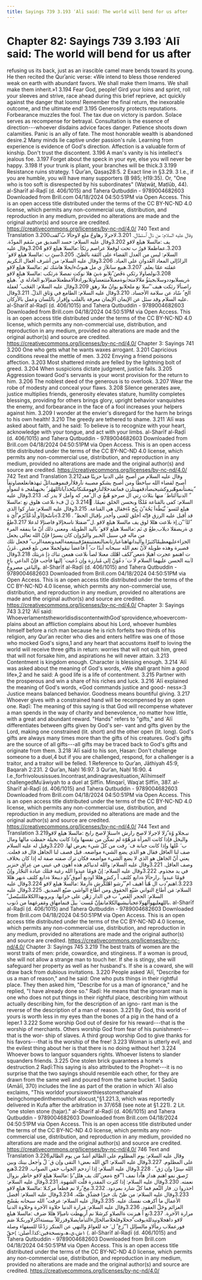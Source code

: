 ```yaml
---
title: Sayings 739 3.193 ʿAlī said: The world will bend for us after
---
```

# Chapter 82: Sayings 739 3.193 ʿAlī said: The world will bend for us after
refusing us its back, just as an irascible camel mare bends toward its
young. He then recited the Qurʾanic verse: «We intend to bless those
rendered weak on earth with abundant favors. We shall make them Imams.
We shall make them inherit.»1 3.194 Fear God, people! Gird your loins
and sprint, roll your sleeves and strive, race ahead during this brief
reprieve, act quickly against the danger that looms! Remember the final
return, the inexorable outcome, and the ultimate end! 3.195 Generosity
protects reputations. Forbearance muzzles the fool. The tax due on
victory is pardon. Solace serves as recompense for betrayal.
Consultation is the essence of direction---whoever disdains advice faces
danger. Patience shoots down calamities. Panic is an ally of fate. The
most honorable wealth is abandoned desire.2 Many minds lie captive under
passion's rule. Learning from experience is evidence of God's direction.
Affection is a valuable form of kinship. Don't trust the discontent.
3.196 A man's vanity is his intellect's jealous foe. 3.197 Forget about
the speck in your eye, else you will never be happy. 3.198 If your trunk
is pliant, your branches will be thick.3 3.199 Resistance ruins
strategy. 1 Qurʾan, Qaṣaṣ28:5. 2 Exact line in §3.29. 3 I.e., if you are
humble, you will have many supporters (B 985; Ḥ19:35). Or, "One who is
too soft is disrespected by his subordinates" (Waṭwāṭ, Maṭlūb, 44).
al-Sharīf al-Raḍī (d. 406/1015) and Tahera Qutbuddin - 9789004682603
Downloaded from Brill.com 04/18/2024 04:50:51PM via Open Access. This is
an open access title distributed under the terms of the CC BY-NC-ND 4.0
license, which permits any non-commercial use, distribution, and
reproduction in any medium, provided no alterations are made and the
original author(s) and source are credited.
https://creativecommons.org/licenses/by-nc-nd/4.0/ 740 Text and
Translation 3.200وقال عليه السلام: من نالَ ٱستطال. 3.201.لاجرلا رهاوجُ ملع
لاوحألا بُ ّلقت يف :مالسلا هيلع لاقو 3.202وقال عليه السلام: حسد الصديق من
سُقم المودّة. 3.203.عماطملا قورُ ب تحت لوقعلا عراصم رثكأ :مالسلا هيلع لاقو
3.204وقال عليه السلام: ليس من العدل القضاء على الثقة بالظنّ. 3.205سئِ ب
:مالسلا هيلع لاقو َ الزادُإلى المعاد العُدوان على العباد. 3.206وقال عليه
السلام: من أشرف أفعال الـكريم غفلته عمّا يعلم. 3.207.هبيع سانلاَرَ ي مل
هبوثُءايحلا هاسَك نَم :مالسلا هيلع لاقو 3.208نولصاولا رثكي ةفَصَ ّنلابو ةبيَ
هلا نوكت تمصلا ةرثكب :مالسلا هيلع لاقو ةريسلابوددوسلابجينَؤُ
ملالامتحٱبوةمعنلاّمتتعضاوتلابورادقألامظعتلاضفإلابو العادلة ي ُ .هيلع
راصنألا رثكت هيف َ ّسلا نع ملحلابو يوانُ ملا رهق 3.209وقال عليه السلام:
العَجَب ُ لغفلة الح ُ سّاد عن سلامة الأجساد. 3.210وقال عليه السلام: الطامع
في وَثاق الذلّ. 3.211وقال عليه السلام وقد سئل عن الإيمان الإيمان معرفة
بالقلب وإقرار باللسان وعمل بالأركان. al-Sharīf al-Raḍī (d. 406/1015) and
Tahera Qutbuddin - 9789004682603 Downloaded from Brill.com 04/18/2024
04:50:51PM via Open Access. This is an open access title distributed
under the terms of the CC BY-NC-ND 4.0 license, which permits any
non-commercial use, distribution, and reproduction in any medium,
provided no alterations are made and the original author(s) and source
are credited. https://creativecommons.org/licenses/by-nc-nd/4.0/ Chapter
3: Sayings 741 3.200 One who gets what he wants waxes arrogant. 3.201
Capricious conditions reveal the mettle of men. 3.202 Envying a friend
poisons affection. 3.203 Most shattered minds are felled by the
lightning bolt of greed. 3.204 When suspicions dictate judgment, justice
fails. 3.205 Aggression toward God's servants is your worst provision
for the return to him. 3.206 The noblest deed of the generous is to
overlook. 3.207 Wear the robe of modesty and conceal your flaws. 3.208
Silence generates awe, justice multiplies friends, generosity elevates
stature, humility completes blessings, providing for others brings
glory, upright behavior vanquishes the enemy, and forbearance in the
face of a fool increases your helpers against him. 3.209 I wonder at the
envier's disregard for the harm he brings to his own health! 3.210 The
greedy are tethered to shame. 3.211 ʿAlī was asked about faith, and he
said: To believe is to recognize with your heart, acknowledge with your
tongue, and act with your limbs. al-Sharīf al-Raḍī (d. 406/1015) and
Tahera Qutbuddin - 9789004682603 Downloaded from Brill.com 04/18/2024
04:50:51PM via Open Access. This is an open access title distributed
under the terms of the CC BY-NC-ND 4.0 license, which permits any
non-commercial use, distribution, and reproduction in any medium,
provided no alterations are made and the original author(s) and source
are credited. https://creativecommons.org/licenses/by-nc-nd/4.0/ 742
Text and Translation 3.212وقال عليه السلام من أصبح على الدنيا حزينًا فقد
أصبح لقضاء الله ساخطًا ومن أصبح يشكو مصيبة نآرقلاأرقنموهنيداثلُ
ثبهذهانغلعضاوتفاً ّينغىتأنموهّبروكشيحبصأدقفهبتلزن
فماتفدخلالنارفهوممّنكانيتّخذآياتاللههُز ُ بحبهبلقجـِ هَ لنمواًو ّ الدنياٱلتاط
َ منها بثلاث رتي ال صرحو هّبغُ ي ال ّمه ٍ كه وأمل لا يدر كه. 3.213وقال
عليه السلام: كفى بالقناعة مُلكًا وبحسن الخلق نعيمًا. 3.214ُ نَ لَ ف﴿ ىلاعت
هلوق نع :مالسلا هيلع لئسو َ بِّيَطًةاَ يَحُهَ ّنَ يِيْح ةً﴾فقال هي القناعة.
3.215وقال عليه السلام: شارِ كوا الذي قد أقبل عليه الرزق فإنّه أخلق للغنى
وأجدر بإقبال الحظ ّ . 3.216﴾ِناَسْحإلٱَو ِلْدَعْلٱِبُرُم ْأَيَ هَ ّللٱ َ ّن ِإ﴿ ىلاعت
هللا لوق يف مالسلا هيلع لاقو .ل ُ ّضفتلا ناسحإلاو فاصنإلا لدعلا 3.217طعُ
ي ةريصقلا ديلاب ِطعُ ي نَم :مالسلا هيلع لاقو َ باليد الطويلة. ومعنى ذلك أنّ
ما ينفقه المرء من ماله في سبيل الخـير والبرّوإن كان يسيرًا فإنّ الله تعالى
يجعل
الجزاءعليهعظيمًاكثيرًا.واليدانهاهناعبارتانعنالنعمتينففرّقبيننعمةالعبدونعمةالرب
ّ فجعل تلك قصيرة وهذه طويلة لأنّ نعم الله سبحانه أبدًا ت ُ اً فاعضأ
نيقولخملا معن ىلع فَعض .عَزنُ ت اهنمو عجرت اهيلإ ةمعن ّلكف اهّلك معنلا لصأ
ىلاعت همعن تناك ذإ ةريثك 3.218وقال لٱبنه الحسن عليهما السلام لا ت َ دعُوَنّ
إلى مُبارزة وإن دُعيت َ إليها فأجب فإنّ الداعي باغٍ والباغي مصروع. al-Sharīf
al-Raḍī (d. 406/1015) and Tahera Qutbuddin - 9789004682603 Downloaded
from Brill.com 04/18/2024 04:50:51PM via Open Access. This is an open
access title distributed under the terms of the CC BY-NC-ND 4.0 license,
which permits any non-commercial use, distribution, and reproduction in
any medium, provided no alterations are made and the original author(s)
and source are credited.
https://creativecommons.org/licenses/by-nc-nd/4.0/ Chapter 3: Sayings
743 3.212 ʿAlī said:
WhoeverlamentstheworldisdiscontentwithGod'sprovidence,whoevercom- plains
about an affliction complains about his Lord, whoever humbles himself
before a rich man because he is rich forfeits two thirds of his
religion, any Qurʾan reciter who dies and enters hellfire was one of
those who mocked God's signs,1 and any heart that accustoms itself to
loving the world will receive three gifts in return: worries that will
not quit him, greed that will not forsake him, and aspirations he will
never attain. 3.213 Contentment is kingdom enough. Character is blessing
enough. 3.214 ʿAlī was asked about the meaning of God's words, «We shall
grant him a good life»,2 and he said: A good life is a life of
contentment. 3.215 Partner with the prosperous and win a share of his
riches and luck. 3.216 ʿAlī explained the meaning of God's words, «God
commands justice and good- ness»:3 Justice means balanced behavior.
Goodness means bountiful giving. 3.217 Whoever gives with a constrained
hand will be recompensed by an open one. Raḍī: The meaning of this
saying is that God will recompense whatever a man spends in the way of
charity and benevolence, no matter how little, with a great and abundant
reward. "Hands" refers to "gifts," and ʿAlī differentiates between gifts
given by God's ser- vant and gifts given by the Lord, making one
constrained (lit. short) and the other open (lit. long). God's gifts are
always many times more than the gifts of his creatures. God's gifts are
the source of all gifts---all gifts may be traced back to God's gifts
and originate from them. 3.218 ʿAlī said to his son, Ḥasan: Don't
challenge someone to a duel,4 but if you are challenged, respond, for a
challenger is a traitor, and a traitor will be felled. 1 Reference to
Qurʾan, Jāthiyah 45:9, Baqarah 2:231. 2 Qurʾan, Naḥl 16:97. 3 Qurʾan,
Naḥl 16:90. 4
I.e.,forfrivolousissues.Incontrast,andinagravesituation,ʿAlīhimself
challengedMuʿāwiyah to a duel at Ṣiffīn. Minqarī, Waqʿat Ṣiffīn, 387.
al-Sharīf al-Raḍī (d. 406/1015) and Tahera Qutbuddin - 9789004682603
Downloaded from Brill.com 04/18/2024 04:50:51PM via Open Access. This is
an open access title distributed under the terms of the CC BY-NC-ND 4.0
license, which permits any non-commercial use, distribution, and
reproduction in any medium, provided no alterations are made and the
original author(s) and source are credited.
https://creativecommons.org/licenses/by-nc-nd/4.0/ 744 Text and
Translation 3.219نبـجلاو وْهَ ّزلا لاجرلا لاصخ رارش ءاسنلا لاصخ رايخ
:مالسلا هيلع لاقو والبخل فإذا كانت المرأة مَزهُوّة لم تمكِّن من نفسها وإذا
كانت بخيلة حفظت مالها ومال ب َ عْلها وإذا كانت جبانة ف َ رِقت من كلّ شيء
يعرض لها. 3.220وقيل له عليه السلام صف لنا العاقل فقال هو الذي يضع الشيء
مواضعه. قيل فصف لنا الجاهل قال قد فعلت. يعني أنّ الجاهل هو الذي لا يضع
الشيء مواضعه فكان ترك صفته صفة له إذا كان بخلاف وصف العاقل. 3.221وقال
عليه السلام: والله لدنياكم هذه أهون في عيني من عِراق خنزير في يد مجذوم.
3.222وقال عليه السلام: إنّ قومًا عبدوا الله رغبة فتلك عبادة التجّار وإنّ
قومًا عبدوا .رارحألا ةدابع كلتف اً ركش هللا اودبع اًموق ّنإو ديبعلا ةدابع
كلتف ةبهر هللا 3.223.اهنم ّدب ال هّنأ اهيف ام ُ ّرشو اهّلكٌّرش ةأرملا
:مالسلا هيلع لاقو 3.224وقال عليه السلام: مَن أطاع التواني ضَيّع الحقوق ومن
أطاع الواشي ضيّع الصديق. 3.225وقال عليه السلام: الحجر الغَص ْ ب في الدار
رَهْن على خرابها. ويروىهذاالكلامللنبيّصل ّ
ىاللهعليهوآلهولاعجبأنيشبهالكلامانفإنّ مُست َ بيلَ قنمامهاق ومَفرغهما من
ذَنوب. al-Sharīf al-Raḍī (d. 406/1015) and Tahera Qutbuddin -
9789004682603 Downloaded from Brill.com 04/18/2024 04:50:51PM via Open
Access. This is an open access title distributed under the terms of the
CC BY-NC-ND 4.0 license, which permits any non-commercial use,
distribution, and reproduction in any medium, provided no alterations
are made and the original author(s) and source are credited.
https://creativecommons.org/licenses/by-nc-nd/4.0/ Chapter 3: Sayings
745 3.219 The best traits of women are the worst traits of men: pride,
cowardice, and stinginess. If a woman is proud, she will not allow a
strange man to touch her. If she is stingy, she will safeguard her
property as well as her husband's. If she is a coward, she will draw
back from dubious invitations. 3.220 People asked ʿAlī, "Describe for us
a man of reason," and he said: One who puts things in their rightful
place. They then asked him, "Describe for us a man of ignorance," and he
replied, "I have already done so." Raḍī: He means that the ignorant man
is one who does not put things in their rightful place, describing him
without actually describing him, for the description of an igno- rant
man is the reverse of the description of a man of reason. 3.221 By God,
this world of yours is worth less in my eyes than the bones of a pig in
the hand of a leper.1 3.222 Some worship God out of desire for his
reward---that is the worship of merchants. Others worship God from fear
of his punishment---that is the wor- ship of slaves. A third group
worship God to give thanks for his favors---that is the worship of the
free! 3.223 Woman is utterly evil, and the evilest thing about her is
that there is no doing without her! 3.224 Whoever bows to languor
squanders rights. Whoever listens to slander squanders friends. 3.225
One stolen brick guarantees a home's destruction.2 Raḍī:This saying is
also attributed to the Prophet---it is no surprise that the two sayings
should resemble each other, for they are drawn from the same well and
poured from the same bucket. 1 Ṣadūq (Amālī, 370) includes the line as
part of the oration in which ʿAlī also exclaims, "This worldof
yoursisworthlesstomethanaleaf beingchompedinthemouthof
alocust,"§1.221.3, which was reportedly delivered in Kufa after the
arbitration in 37/658 (see note at §1.221). 2 Lit. "one stolen stone
(ḥajar)." al-Sharīf al-Raḍī (d. 406/1015) and Tahera Qutbuddin -
9789004682603 Downloaded from Brill.com 04/18/2024 04:50:51PM via Open
Access. This is an open access title distributed under the terms of the
CC BY-NC-ND 4.0 license, which permits any non-commercial use,
distribution, and reproduction in any medium, provided no alterations
are made and the original author(s) and source are credited.
https://creativecommons.org/licenses/by-nc-nd/4.0/ 746 Text and
Translation 3.226وقال عليه السلام: يوم المظلوم على الظالم أشدّ من يوم
الظالم على المظلوم. 3.227وقال عليه السلام: اتّقِ الله بعض١ التقى وإن ق َ لّ
وٱجعل بينك وبين الله سِترًا وإن رَق ّ . 3.228وقال عليه السلام: إذا ٱزدحم
الجواب خفي الصواب. 3.229هنع رّصق نمو اهنم هداز هاّدأ نمف ا ً ّقح ةمعن ّلك
يف هلل ّنإ :مالسلا هيلع لاقو خاطر بزوال نعمته. 3.230وقال عليه السلام:
إذا كثرت المقدرة قلّت الشهوة. 3.231وقال عليه السلام: احذروا ن ِ فار النِّعم
فما كلّ شارد بمردود. 3.232.مِحَ ّرلا نم فطعأ مركـلا :مالسلا هيلع لاقو
3.233وقال عليه السلام: من ظنّ بك خيرًا فصَدِّق ظنّه. 3.234وقال عليه السلام:
أفضل الأعمال ما أكرهت نفسك عليه. 3.235وقال عليه السلام: عرفت ُ الله
سبحانه بفَسْخ العزائم وحَلّ العقود. 3.236وقال عليه السلام: مَرارة الدنيا
حلاوة الآخرة وحلاوة الدنيا مرارة الآخرة. 3.237نع اً هيزنت ةالصلاو كرشلا
نم اًريهطت ناميإلا هللا ضرف :مالسلا هيلع لاقو داهجلاونيدللةيوقت
ّجحلاوقلخلاصالخإلءالتبٱمايصلاوقزرللاً بيبستةاكزلاوربكـلا صَم فورعملاب
رمألاو مالسإلل ا ً ّزع ْ ل َ حة للعوامّ والنهي عن المنكر رَدْعًا للسفهاء
وصلة ١ش،ي،ھ،ونسخةفين:كذا.أصلن: ⟩حقّ ⟨. al-Sharīf al-Raḍī (d. 406/1015)
and Tahera Qutbuddin - 9789004682603 Downloaded from Brill.com
04/18/2024 04:50:51PM via Open Access. This is an open access title
distributed under the terms of the CC BY-NC-ND 4.0 license, which
permits any non-commercial use, distribution, and reproduction in any
medium, provided no alterations are made and the original author(s) and
source are credited. https://creativecommons.org/licenses/by-nc-nd/4.0/